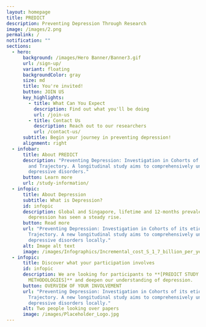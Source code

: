 ```yaml
---
layout: homepage
title: PREDICT
description: Preventing Depression Through Research
image: /images/2.png
permalink: /
notification: ""
sections:
  - hero:
      background: /images/Hero Banner/Banner3.gif
      url: /sign-up/
      variant: floating
      backgroundColor: gray
      size: md
      title: You're invited!
      button: JOIN US
      key_highlights:
        - title: What Can You Expect
          description: Find out what you'll be doing
          url: /join-us
        - title: Contact Us
          description: Reach out to our researchers
          url: /contact-us/
      subtitle: Begin your journey in preventing depression!
      alignment: right
  - infobar:
      title: About PREDICT
      description: "Preventing Depression: Investigation in Cohorts of its etiology
        and Trajectory. A longitudinal study aims to comprehensively understand
        depressive disorders."
      button: Learn more
      url: /study-information/
  - infopic:
      title: About Depression
      subtitle: What is Depression?
      id: infopic
      description: Global and Singapore, lifetime and 12-months prevalence of
        depression has seen a steady rise.
      button: Read more
      url: "Preventing Depression: Investigation in Cohorts of its etiology and
        Trajectory. A new longitudinal study aims to comprehensively understand
        depressive disorders locally."
      alt: Image alt text
      image: /images/Infographics/Incremental_cost_S_1_7_billion_per_year.gif
  - infopic:
      title: Discover what your participation involves
      id: infopic
      description: We are looking for participants to **[PREDICT STUDY
        METHODOLOGIES]** and deepen our understanding of depression.
      button: OVERVIEW OF YOUR INVOLVEMENT
      url: "Preventing Depression: Investigation in Cohorts of its etiology and
        Trajectory. A new longitudinal study aims to comprehensively understand
        depressive disorders locally."
      alt: Two people looking over papers
      image: /images/Placeholder_Logo.jpg
---
```

